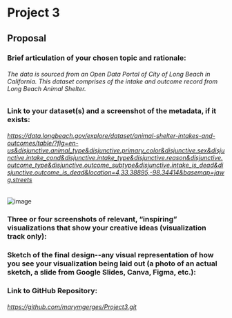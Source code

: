 # Project 3

## Proposal

### Brief articulation of your chosen topic and rationale:
###### The data is sourced from an Open Data Portal of City of Long Beach in California. This dataset comprises of the intake and outcome record from Long Beach Animal Shelter.

### Link to your dataset(s) and a screenshot of the metadata, if it exists:
###### https://data.longbeach.gov/explore/dataset/animal-shelter-intakes-and-outcomes/table/?flg=en-us&disjunctive.animal_type&disjunctive.primary_color&disjunctive.sex&disjunctive.intake_cond&disjunctive.intake_type&disjunctive.reason&disjunctive.outcome_type&disjunctive.outcome_subtype&disjunctive.intake_is_dead&disjunctive.outcome_is_dead&location=4,33.38895,-98.34414&basemap=jawg.streets

![image](https://github.com/marymgerges/Project3/assets/56358876/fcccb11d-97d8-4fcd-8616-bbc34d1e4f86)


### Three or four screenshots of relevant, “inspiring” visualizations that show your creative ideas (visualization track only):




### Sketch of the final design--any visual representation of how you see your visualization being laid out (a photo of an actual sketch, a slide from Google Slides, Canva, Figma, etc.):


### Link to GitHub Repository:
###### https://github.com/marymgerges/Project3.git
